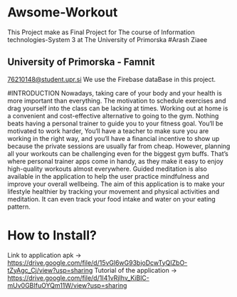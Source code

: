 # Awsome-Workout
This Project make as Final Project for The course of Information technologies-System 3 at The University of Primorska
#Arash Ziaee
## University of Primorska - Famnit
76210148@student.upr.si
We use the Firebase dataBase in this project.

#INTRODUCTION
Nowadays, taking care of your body and your health is more important than everything. The
motivation to schedule exercises and drag yourself into the class can be lacking at times.
Working out at home is a convenient and cost-effective alternative to going to the gym.
Nothing beats having a personal trainer to guide you to your fitness goal. You‘ll be motivated to work
harder, You‘ll have a teacher to make sure you are working in the right way, and you‘ll have a financial
incentive to show up because the private sessions are usually far from cheap.
However, planning all your workouts can be challenging even for the biggest gym buffs. That’s where
personal trainer apps come in handy, as they make it easy to enjoy high-quality workouts almost
everywhere. Guided meditation is also available in the application to help the user practice
mindfulness and improve your overall wellbeing.
The aim of this application is to make your lifestyle healthier by tracking your movement and physical
activities and meditation. It can even track your food intake and water on your eating pattern.

# How to Install?
Link to application apk -> https://drive.google.com/file/d/15vGl6wG93bjoDcwTyQIZbO-tZyAgc_Cj/view?usp=sharing
Tutorial of the application -> https://drive.google.com/file/d/1I41vRjIhv_KiBlC-mUv0GBIfuOYQm11W/view?usp=sharing
